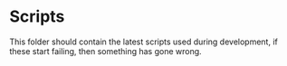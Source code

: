 # Scripts

This folder should contain the latest scripts used during development, if these start failing, then something has gone wrong.